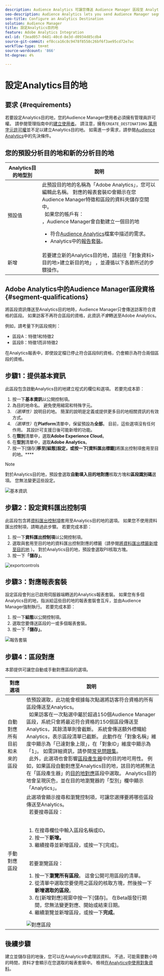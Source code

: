 ```yaml
---
description: Audience Analytics 可讓您傳送 Audience Manager 區段至 Analytics。若要使用此功能，您可以在 Audience Manager 中建立 Analytics 目的地並將區段對應至該目的地。
seo-description: Audience Analytics lets you send Audience Manager segments to Analytics. To use this feature, you create an Analytics destination and map segments to it in Audience Manager.
seo-title: Configure an Analytics Destination
solution: Audience Manager
title: 設定Analytics目的地
feature: Adobe Analytics Integration
exl-id: f3ead057-04d1-40cd-8e3d-d0934d85cdb4
source-git-commit: ef8cca16c8c9478f8558c26bf6f3ae95cd72e7ac
workflow-type: tm+mt
source-wordcount: '866'
ht-degree: 4%

---
```


# 設定Analytics目的地

## 要求 {#requirements}

若要設定Analytics目的地，您的Audience Manager使用者必須擁有管理員許可權。 請參閱管理指南中的[建立使用者](/help/using/features/administration/administration-overview.md#create-users)。 請注意，擁有`CREATE_DESTINATIONS` [萬用字元許可權](/help/using/features/administration/administration-overview.md#wild-card-permissions)並不足以建立Analytics目的地。
如需進一步需求，請參閱[Audience Analytics](https://experienceleague.adobe.com/docs/analytics/integration/audience-analytics/mc-audiences-aam.html)中的先決條件。

## 您的預設分析目的地和新的分析目的地

| Analytics目的地型別 | 說明 |
|---|---|
| 預設值 | 此預設目的地的名稱為「Adobe Analytics」，您可以編輯此名稱。 對應的報表套裝ID會顯示在您Audience Manager特徵和區段的資料夾儲存空間中。 <br>  如果您的帳戶有： <br>，Audience Manager會自動建立一個目的地  <ul><li>符合[Audience Analytics](https://experienceleague.adobe.com/docs/analytics/integration/audience-analytics/mc-audiences-aam.html)檔案中描述的需求。</li><li>Analytics中的[報告套裝](https://experienceleague.adobe.com/docs/analytics/admin/manage-report-suites/report-suites-admin.html)。</li></ul> |
| 新增 | 若要建立新的Analytics目的地，請前往「對象資料>目的地>建立新目的地」 ，並遵循以下各節所述的步驟操作。 |

## Adobe Analytics中的Audience Manager區段資格 {#segment-qualifications}

將區段資訊傳送至Analytics目的地時，Audience Manager只會傳送訪客符合資格的區段。 如果訪客不再符合區段的資格，此資訊&#x200B;_不會_&#x200B;轉送至Adobe Analytics。

例如，請考量下列區段規則：

* 區段A：特徵1和特徵2
* 區段B：特徵1而非特徵2

在Analytics報表中，即使設定檔已停止符合區段B的資格，仍會顯示為符合兩個區段的資格。

## 步驟1：提供基本資訊

此區段包含啟動Analytics目的地建立程式的欄位和選項。 若要完成本節：

1. 按一下&#x200B;**基本資訊**&#x200B;以公開控制項。
2. 為目的地命名。 避免使用縮寫和特殊字元。
3. *（選擇性）*&#x200B;說明目的地。 簡潔的說明是定義或提供更多目的地相關資訊的有效方式。
4. *（選擇性）*&#x200B;在&#x200B;**Platform**&#x200B;清單中，保留預設為&#x200B;**全部**。 目前，這些選項沒有任何作用。 其設計可支援日後可能新增的功能。
5. 在&#x200B;**類別**&#x200B;清單中，選取&#x200B;**Adobe Experience Cloud**。
6. 在&#x200B;**型別**&#x200B;清單中，選取&#x200B;**Adobe Analytics**。
7. 按一下[儲存]**移至[組態]設定，或按一下[資料匯出標籤]**&#x200B;將匯出控制項套用至目的地。****

>[!NOTE]
>
>對於Analytics目的地，預設會選取&#x200B;**自動填入目的地對應**&#x200B;核取方塊和&#x200B;**區段識別碼**&#x200B;選項。 您無法變更這些設定。

![基本資訊](assets/basicinformation.png)

## 步驟2：設定資料匯出控制項

此區段包含將[資料匯出控制項](/help/using/features/data-export-controls.md)套用至Analytics目的地的選項。 如果您不使用資料匯出控制項，請略過此步驟。 若要完成本節：

1. 按一下&#x200B;**資料匯出控制項**&#x200B;以公開控制項。
1. 選取與套用至目的地的資料匯出控制對應的標籤（請參閱[將資料匯出標籤新增至目的地](/help/using/features/destinations/add-data-export-labels.md) ）。 對於Analytics目的地，預設會選取PII核取方塊。
1. 按一下&#x200B;**「儲存」**。

![exportcontrols](assets/exportControls.png)

## 步驟3：對應報表套裝

設定區段會列出已啟用伺服器端轉送的Analytics報表套裝。 如果您有多個Analytics目的地，指派給這些目的地的報表套裝會互斥，並由Audience Manager強制執行。 若要完成本節：

1. 按一下&#x200B;**組態**&#x200B;以公開控制項。
1. 選取您要傳送區段的一或多個報表套裝。
1. 按一下&#x200B;**「儲存」**。

![報告套裝](assets/reportSuites.png)

## 步驟4：區段對應

本節提供可讓您自動或手動對應區段的選項。

| 對應選項 | 說明 |
|---|---|
| 自動對應所有目前和未來的區段 | 依預設選取，此功能會根據每次點選將訪客符合資格的所有區段傳送至Analytics。 <br>  如果訪客在一次點選中屬於超過150個Audience Manager區段，系統只會將最近符合資格的150個區段傳送至Analytics，其餘清單則會截斷。 系統會傳送額外標幟給Analytics，表示區段清單已截斷。 此動作在「對象名稱」維度中顯示為「已達對象上限」，在「對象ID」維度中顯示為「1」。 如需詳細資訊，請參閱[常見問題集](https://experienceleague.adobe.com/docs/analytics/integration/audience-analytics/audience-analytics-workflow/mc-audiences-faqs.html)。 <br>  此外，此選項也會影響[區段產生器](/help/using/features/segments/segment-builder.md)中的目的地可用性。 例如，如果區段自動對應至Analytics目的地，該目的地將無法在「區段產生器」的[目的地對應](/help/using/features/segments/segment-builder.md#segment-builder-controls-destinations)區段中選取。 Analytics目的地會呈現灰色，並在目的地瀏覽器的「型別」欄中顯示「Analytics」。 |
| 手動對應區段 | 此選項會顯示搜尋和瀏覽控制項，可讓您選擇要將哪些區段傳送至Analytics。 <br>  若要搜尋區段： <br>  <ol><li>在搜尋欄位中輸入區段名稱或ID。</li><li>按一下<b>新增。</b></li><li>繼續搜尋並新增區段，或按一下[完成]。<b></b></li></ol><br>  若要瀏覽區段： <ol><li>按一下<b>瀏覽所有區段</b>。 這會公開可用區段的清單。</li><li>從清單中選取您要使用之區段的核取方塊，然後按一下<b>新增選取的區段</b>。</li><li>在[新增對應]視窗中按一下[儲存]。<b></b> 在Beta版發行期間，您無法變更對應、開始或結束日期。</li><li>繼續瀏覽並新增區段，或按一下<b>完成</b>。</li></ol> ![對應區段](assets/mapSegments.png) |

## 後續步驟

建立並儲存目的地後，您可以在Analytics中處理該資料。 不過，可能需要數小時的時間，資料才會顯示在您選取的報表套裝中。 檢視[在Analytics中使用對象資料](https://experienceleague.adobe.com/docs/analytics/integration/audience-analytics/audience-analytics-workflow/use-audience-data-analytics.html)。
